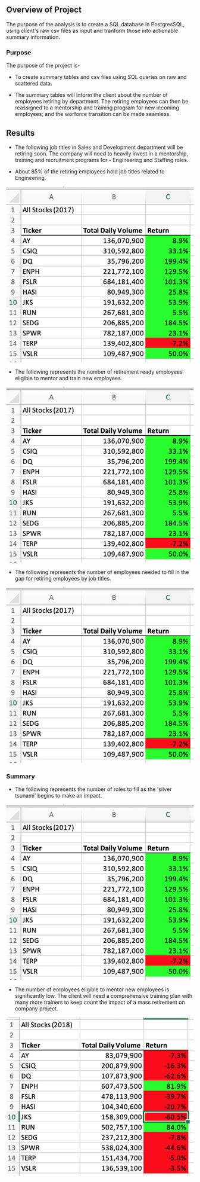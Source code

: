 ## Overview of Project

The purpose of the analysis is to create a SQL database in PostgresSQL, using client's raw csv files as input and tranform those into actionable summary information.

### Purpose

The purpose of the project is-
* To create summary tables and csv files using SQL queries on raw and scattered data.

* The summary tables will inform the client about the number of employees retiring by department. The retiring employees can then be reassigned to a mentorship and training program for new incoming employees; and the worforce transition can be made seamless.

## Results

* The following job titles in Sales and Development department will be retiring soon. The company will need to heavily invest in a mentorship, training and recruitment programs for - Engineering and Staffing roles.

* About 85% of the retiring employees hold job titles related to Engineering.

![unique_tiles](https://github.com/divitaN-dev/stocks-analysis-macro/blob/main/resources/stocks-analysis-2017.png)

* The following represents the number of retirement ready employees eligible to mentor and train new employees.

![unique_tiles](https://github.com/divitaN-dev/stocks-analysis-macro/blob/main/resources/stocks-analysis-2017.png)

* The following represents the number of employees needed to fill in the gap for retiring employees by job titles.

![unique_tiles](https://github.com/divitaN-dev/stocks-analysis-macro/blob/main/resources/stocks-analysis-2017.png)

### Summary

* The following represents the number of roles to fill as the 'silver tsunami' begins to make an impact.

![unique_tiles](https://github.com/divitaN-dev/stocks-analysis-macro/blob/main/resources/stocks-analysis-2017.png)

* The number of employees eligible to mentor new employees is significantly low. The client will need a comprehensive training plan with many more trainers to keep count the impact of a mass retirement on company project.

![school-summary](https://github.com/divitaN-dev/stocks-analysis-macro/blob/main/resources/stocks-analysis-2018.png)

